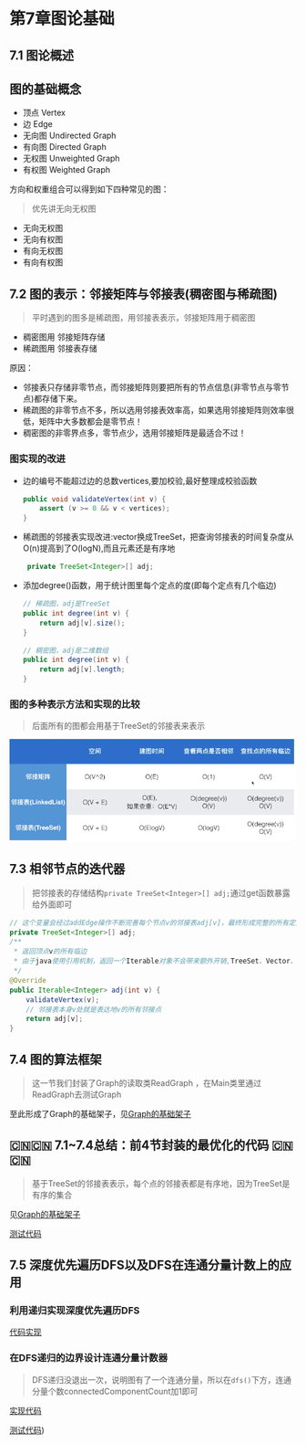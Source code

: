 # 第7章图论基础

## 7.1 图论概述

## 图的基础概念

+ 顶点 Vertex
+ 边 Edge
+ 无向图 Undirected Graph
+ 有向图 Directed Graph
+ 无权图 Unweighted Graph
+ 有权图 Weighted Graph

方向和权重组合可以得到如下四种常见的图：

> 优先讲无向无权图

+ 无向无权图
+ 无向有权图
+ 有向无权图
+ 有向有权图


## 7.2 图的表示：邻接矩阵与邻接表(稠密图与稀疏图)

> 平时遇到的图多是稀疏图，用邻接表表示，邻接矩阵用于稠密图

+ 稠密图用 邻接矩阵存储
+ 稀疏图用 邻接表存储

原因：

+ 邻接表只存储非零节点，而邻接矩阵则要把所有的节点信息(非零节点与零节点)都存储下来。
+ 稀疏图的非零节点不多，所以选用邻接表效率高，如果选用邻接矩阵则效率很低，矩阵中大多数都会是零节点！
+ 稠密图的非零界点多，零节点少，选用邻接矩阵是最适合不过！

### 图实现的改进

+ 边的编号不能超过边的总数vertices,要加校验,最好整理成校验函数
  ```java
  public void validateVertex(int v) {
      assert (v >= 0 && v < vertices);
  }
  ```
+ 稀疏图的邻接表实现改进:vector换成TreeSet，把查询邻接表的时间复杂度从O(n)提高到了O(logN),而且元素还是有序地
  ```java
   private TreeSet<Integer>[] adj;
  ```
+ 添加degree()函数，用于统计图里每个定点的度(即每个定点有几个临边)
  ```java
  // 稀疏图，adj是TreeSet
  public int degree(int v) {
      return adj[v].size();
  }
  ```
  
  ```java
  // 稠密图，adj是二维数组
  public int degree(int v) {
      return adj[v].length;
  }
  ```
  
### 图的多种表示方法和实现的比较

> 后面所有的图都会用基于TreeSet的邻接表来表示

![图的多种表示方式以及实现的比较](JAVA/src/main/java/Chapter7GraphBasics/Section4ReadGraphOptimize/图的多种表示方式以及实现的比较.png)

## 7.3 相邻节点的迭代器

> 把邻接表的存储结构`private TreeSet<Integer>[] adj;`通过get函数暴露给外面即可

```java
// 这个变量会经过addEdge操作不断完善每个节点v的邻接表adj[v]，最终形成完整的所有定点的邻接表数组adj
private TreeSet<Integer>[] adj;
/**
 * 返回顶点v的所有临边
 * 由于java使用引用机制，返回一个Iterable对象不会带来额外开销,TreeSet、Vector、HashSet等都实现了Iterable接口
 */
@Override
public Iterable<Integer> adj(int v) {
    validateVertex(v);
    // 邻接表本身v处就是表达地v的所有邻接点
    return adj[v];
}
```

## 7.4 图的算法框架

> 这一节我们封装了Graph的读取类ReadGraph ，在Main类里通过ReadGraph去测试Graph

至此形成了Graph的基础架子，见[Graph的基础架子](JAVA/src/main/java/Chapter7GraphBasics/Graph/Graph.java)

## :cn::cn: 7.1~7.4总结：前4节封装的最优化的代码 :cn::cn:

> 基于TreeSet的邻接表表示，每个点的邻接表都是有序地，因为TreeSet是有序的集合

见[Graph的基础架子](JAVA/src/main/java/Chapter7GraphBasics/Graph/Graph.java)

[测试代码](JAVA/src/main/java/Chapter7GraphBasics/Graph/test/MainGraph.java)

## 7.5 深度优先遍历DFS以及DFS在连通分量计数上的应用

### 利用递归实现深度优先遍历DFS

[代码实现](JAVA/src/main/java/Chapter7GraphBasics/Graph/GraphDFS.java#L38)

### 在DFS递归的边界设计连通分量计数器

> DFS递归没退出一次，说明图有了一个连通分量，所以在`dfs()`下方，连通分量个数connectedComponentCount加1即可

[实现代码](JAVA/src/main/java/Chapter7GraphBasics/Graph/GraphDFS.java#L40)

[测试代码](JAVA/src/main/java/Chapter7GraphBasics/Graph/test/MainGraphDFS.java))


